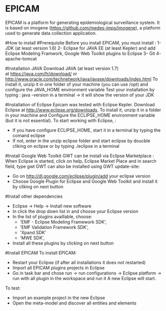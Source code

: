 # EPICAM

EPICAM is a platform for generating epidemiological surveillance system. It is based on imogene (https://github.com/medes-imps/imogene), a platform used to generate data collection application.

#How to install
#Prerequisite
Before you install EPICAM, you must install : 
1- JDK (at least version 1.6)
2- Eclipse for JAVA EE (at least Kepler) and add Eclipse Modeling Framwork, Google Web Toolkit plugins to Eclipse
3- Git
4- apache-tomcat

#Installation JAVA
Download JAVA (at least version 1.7) at https://java.com/fr/download/ or http://www.oracle.com/technetwork/java/javase/downloads/index.html
To install it, unzip it in one folder of your machine (you can use /opt) and configure the JAVA_HOME environment variable
Test your installation by typing : java -version in a terminal → it will show the version of your JDK

#Installation of Eclipse
Epicam was tested with Eclipse Kepler. Download Eclipse at http://www.eclipse.org/downloads.
To install it, unzip it in a folder in your machine and Configure the ECLIPSE_HOME environment variable (but it is not essential).
To start working with Eclipse, :
- If you have configure ECLIPSE_HOME, start it in a terminal by typing the comand eclipse
- If not, enter in the unzip eclipse folder and start eclipse by doucble cliking on eclipse or by typing ./eclipse in a terminal

#Install Google Web Toolkit
GWT can be install via Eclipse Marketplace : 
When Eclipse is started, click on help, Eclipse Market Place and in search field, type gwt
GWT can also be installed using GWT update-site:
- Go on http://dl.google.com/eclipse/plugin/add your eclipse version
- Choose Google Plugin for Eclipse and Google Web Toolkit and install it by cliking on next button

#Install other dependencies
- Eclipse → Help → Install new software
- In click the drop down list in  and choose your Eclipse version
- In the list of plugins availlable, choose: 
  - 'EMF - Eclipse Modeling Framework SDK', 
  - 'EMF Validation Framework SDK', 
  - 'Xpand SDK' 
  - 'MWE SDK',
- Install all these plugins by clicking on next button

#Install EPICAM
To install EPICAM:
- Restart your Eclipse (if after all installations it does not restarted)
- Import all EPICAM plugins projects in Eclipse
- Go in task bar and chose run → run configurations → Eclipse platform → run with all plugin in the workspace and run it
A new Eclipse will start.

To test:
- Import an example project in the new Eclipse
- Open the meta-model and discover all entities and elements
